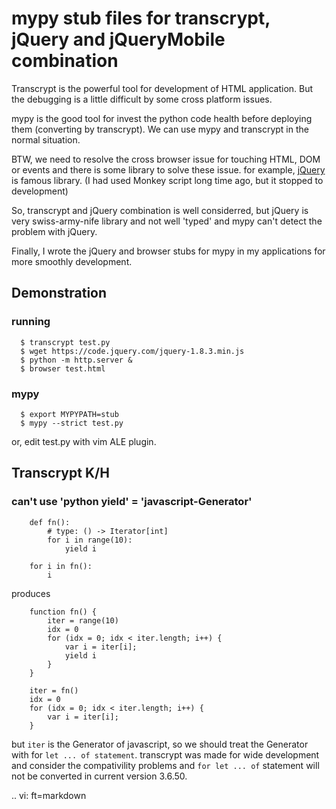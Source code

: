mypy stub files for transcrypt, jQuery and jQueryMobile combination
===============================================================================
Transcrypt is the powerful tool for development of HTML application.
But the debugging is a little difficult by some cross platform issues.

mypy is the good tool for invest the python code health before
deploying them (converting by transcrypt).
We can use mypy and transcrypt in the normal situation.

BTW, we need to resolve the cross browser issue for touching HTML,
DOM or events and there is some library to solve these issue. for example,
[jQuery](http://jquery.com/) is famous library.
(I had used Monkey script long time ago, but it stopped to development)


So, transcrypt and jQuery combination is well considerred,
but jQuery is very swiss-army-nife library and not well 'typed' and
mypy can't detect the problem with jQuery.

Finally, I wrote the jQuery and browser stubs for mypy
in my applications for more smoothly development.


Demonstration
----------------------
### running

```
  $ transcrypt test.py
  $ wget https://code.jquery.com/jquery-1.8.3.min.js
  $ python -m http.server &
  $ browser test.html
```


### mypy

```
  $ export MYPYPATH=stub
  $ mypy --strict test.py
```

or, edit test.py with vim ALE plugin.


Transcrypt K/H
----------------------
### can't use 'python yield' = 'javascript-Generator'

```
    def fn():
        # type: () -> Iterator[int]
        for i in range(10):
            yield i

    for i in fn():
        i
```

produces

```
    function fn() {
        iter = range(10)
        idx = 0
        for (idx = 0; idx < iter.length; i++) {
            var i = iter[i];
            yield i
        }
    }

    iter = fn()
    idx = 0
    for (idx = 0; idx < iter.length; i++) {
        var i = iter[i];
    }
```

but `iter` is the Generator of javascript, so
we should treat the Generator with for `let ... of statement`.
transcrypt was made for wide development and consider the compativility
problems and `for let ... of` statement will not be converted in current
version 3.6.50.


.. vi: ft=markdown
